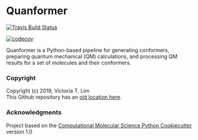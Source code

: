 Quanformer
==============================
[//]: # (Badges)
[![Travis Build Status](https://travis-ci.org/MobleyLab/quanformer.png)](https://travis-ci.org/MobleyLab/quanformer)
<!--- # VTL commented 1-4-19 [![AppVeyor Build status](https://ci.appveyor.com/api/projects/status/REPLACE_WITH_APPVEYOR_LINK/branch/master?svg=true)](https://ci.appveyor.com/project/REPLACE_WITH_OWNER_ACCOUNT/Quanformer/branch/master)
-->
[![codecov](https://codecov.io/gh/MobleyLab/quanformer/branch/master/graph/badge.svg)](https://codecov.io/gh/MobleyLab/quanformer/branch/master)

Quanformer is a Python-based pipeline for generating conformers, preparing quantum mechanical (QM) calculations, and processing QM results for a set of molecules and their conformers.

### Copyright

Copyright (c) 2019, Victoria T. Lim  
This Github repository has an [old location here](https://github.com/vtlim/off_psi4).


### Acknowledgments
 
Project based on the 
[Computational Molecular Science Python Cookiecutter](https://github.com/molssi/cookiecutter-cms) version 1.0
